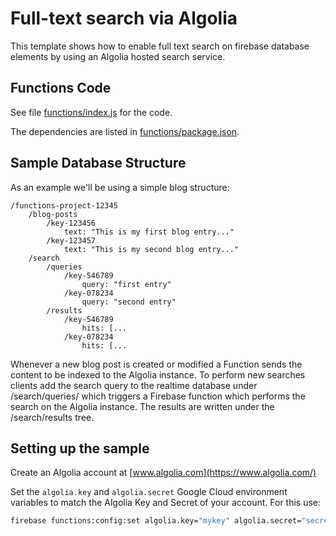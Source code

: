 # Full-text search via Algolia

This template shows how to enable full text search on firebase database elements by using an Algolia hosted search service.

## Functions Code

See file [functions/index.js](functions/index.js) for the code.

The dependencies are listed in [functions/package.json](functions/package.json).

## Sample Database Structure

As an example we'll be using a simple blog structure:

```
/functions-project-12345
    /blog-posts
        /key-123456
            text: "This is my first blog entry..."
        /key-123457
            text: "This is my second blog entry..."
    /search
        /queries
            /key-546789
                query: "first entry"
            /key-078234
                query: "second entry"
        /results
            /key-546789
                hits: [...
            /key-078234
                hits: [...
```

Whenever a new blog post is created or modified a Function sends the content to be indexed to the Algolia instance.
To perform new searches clients add the search query to the realtime database under /search/queries/ which triggers a
Firebase function which performs the search on the Algolia instance. The results are written under the /search/results
tree.


## Setting up the sample

Create an Algolia account at [www.algolia.com](https://www.algolia.com/)

Set the `algolia.key` and `algolia.secret` Google Cloud environment variables to match the Algolia Key and Secret of your account. For this use:

```bash
firebase functions:config:set algolia.key="mykey" algolia.secret="secret"
```
